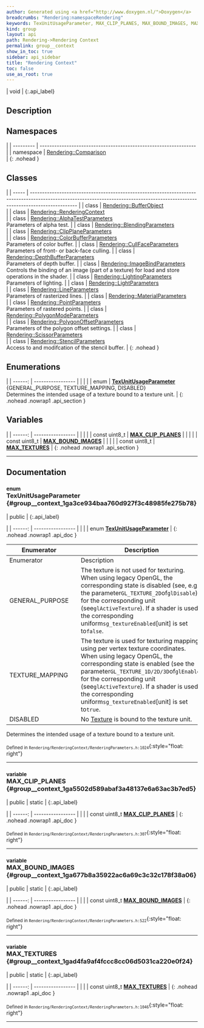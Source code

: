 ```yaml
---
author: Generated using <a href="http://www.doxygen.nl/">Doxygen</a>
breadcrumbs: "Rendering:namespaceRendering"
keywords: TexUnitUsageParameter, MAX_CLIP_PLANES, MAX_BOUND_IMAGES, MAX_TEXTURES
kind: group
layout: api
path: Rendering->Rendering Context
permalink: group__context
show_in_toc: true
sidebar: api_sidebar
title: "Rendering Context"
toc: false
use_as_root: true
---
```


| void |
{:.api_label}

## Description





## Namespaces

|
| --------- | ---------------------------------------------------------------- | 
| namespace | [Rendering::Comparison](namespaceRendering_1_1Comparison) <br/>  | 
{: .nohead }

## Classes

|
| ----- | ------------------------------------------------------------------------------------------------------------------------------------------------------------------------------- | 
| class | [Rendering::BufferObject](classRendering_1_1BufferObject) <br/>                                                                                                                 | 
| class | [Rendering::RenderingContext](classRendering_1_1RenderingContext) <br/>                                                                                                         | 
| class | [Rendering::AlphaTestParameters](classRendering_1_1AlphaTestParameters) <br/> Parameters of alpha test.                                                                         | 
| class | [Rendering::BlendingParameters](classRendering_1_1BlendingParameters) <br/>                                                                                                     | 
| class | [Rendering::ClipPlaneParameters](classRendering_1_1ClipPlaneParameters) <br/>                                                                                                   | 
| class | [Rendering::ColorBufferParameters](classRendering_1_1ColorBufferParameters) <br/> Parameters of color buffer.                                                                   | 
| class | [Rendering::CullFaceParameters](classRendering_1_1CullFaceParameters) <br/> Parameters of front- or back-face culling.                                                          | 
| class | [Rendering::DepthBufferParameters](classRendering_1_1DepthBufferParameters) <br/> Parameters of depth buffer.                                                                   | 
| class | [Rendering::ImageBindParameters](classRendering_1_1ImageBindParameters) <br/> Controls the binding of an image (part of a texture) for load and store operations in the shader. | 
| class | [Rendering::LightingParameters](classRendering_1_1LightingParameters) <br/> Parameters of lighting.                                                                             | 
| class | [Rendering::LightParameters](classRendering_1_1LightParameters) <br/>                                                                                                           | 
| class | [Rendering::LineParameters](classRendering_1_1LineParameters) <br/> Parameters of rasterized lines.                                                                             | 
| class | [Rendering::MaterialParameters](classRendering_1_1MaterialParameters) <br/>                                                                                                     | 
| class | [Rendering::PointParameters](classRendering_1_1PointParameters) <br/> Parameters of rastered points.                                                                            | 
| class | [Rendering::PolygonModeParameters](classRendering_1_1PolygonModeParameters) <br/>                                                                                               | 
| class | [Rendering::PolygonOffsetParameters](classRendering_1_1PolygonOffsetParameters) <br/> Parameters of the polygon offset settings.                                                | 
| class | [Rendering::ScissorParameters](classRendering_1_1ScissorParameters) <br/>                                                                                                       | 
| class | [Rendering::StencilParameters](classRendering_1_1StencilParameters) <br/> Access to and modifcation of the stencil buffer.                                                      | 
{: .nohead }

## Enumerations

|
| ------: | ----------------- |
|  | |
| enum | **[TexUnitUsageParameter](#group%5F%5Fcontext_1ga3ce934baa760d927f3c48985fe275b78)** {GENERAL_PURPOSE, TEXTURE_MAPPING, DISABLED} <br/> Determines the intended usage of a texture bound to a texture unit. |
{: .nohead .nowrap1 .api_section }


## Variables

|
| ------: | ----------------- |
|  | |
| const uint8_t | **[MAX_CLIP_PLANES](#group%5F%5Fcontext_1ga5502d589abaf3a48137e6a63ac3b7ed5)**  |
|  | |
| const uint8_t | **[MAX_BOUND_IMAGES](#group%5F%5Fcontext_1ga677b8a35922ac6a69c3c32c178f38a06)**  |
|  | |
| const uint8_t | **[MAX_TEXTURES](#group%5F%5Fcontext_1gad4fa9af4fccc8cc06d5031ca220e0f24)**  |
{: .nohead .nowrap1 .api_section }


-------------------------------------------------------------------

## Documentation

### <small>enum</small><br/> TexUnitUsageParameter {#group__context_1ga3ce934baa760d927f3c48985fe275b78}

| public |
{:.api_label}

|
| ------: | ----------------- |
|  |
| enum **[TexUnitUsageParameter](#group%5F%5Fcontext_1ga3ce934baa760d927f3c48985fe275b78)** |
{: .nohead .nowrap1 .api_doc }

| Enumerator      |  | Description                                                                                                                                                                                                                                                                                                                                   | 
| --------------- | -- | --------------------------------------------------------------------------------------------------------------------------------------------------------------------------------------------------------------------------------------------------------------------------------------------------------------------------------------------- | 
| Enumerator      |  | Description                                                                                                                                                                                                                                                                                                                                   | 
| GENERAL_PURPOSE |  | The texture is not used for texturing. When using legacy OpenGL, the corresponding state is disabled (see, e.g., the parameter`GL_TEXTURE_2D`of`glDisable`) for the corresponding unit (see`glActiveTexture`). If a shader is used, the corresponding uniform`sg_textureEnabled`[unit] is set to`false`.                                      | 
| TEXTURE_MAPPING |  | The texture is used for texturing mapping using per vertex texture coordinates. When using legacy OpenGL, the corresponding state is enabled (see the parameter`GL_TEXTURE_1D/2D/3D`of`glEnable`) for the corresponding unit (see`glActiveTexture`). If a shader is used, the corresponding uniform`sg_textureEnabled`[unit] is set to`true`. | 
| DISABLED        |  | No [Texture](classRendering_1_1Texture) is bound to the texture unit.                                                                                                                                                                                                                                                                         | 

Determines the intended usage of a texture bound to a texture unit.





<sub>Defined in `Rendering/RenderingContext/RenderingParameters.h:1024`</sub>{:style="float: right"}

-------------------------------------------------------------------

### <small>variable</small><br/> MAX_CLIP_PLANES {#group__context_1ga5502d589abaf3a48137e6a63ac3b7ed5}

| public | static |
{:.api_label}

|
| ------: | ----------------- |
|  |
| const uint8_t **[MAX_CLIP_PLANES](#group%5F%5Fcontext_1ga5502d589abaf3a48137e6a63ac3b7ed5)**  |
{: .nohead .nowrap1 .api_doc }





<sub>Defined in `Rendering/RenderingContext/RenderingParameters.h:307`</sub>{:style="float: right"}

-------------------------------------------------------------------

### <small>variable</small><br/> MAX_BOUND_IMAGES {#group__context_1ga677b8a35922ac6a69c3c32c178f38a06}

| public | static |
{:.api_label}

|
| ------: | ----------------- |
|  |
| const uint8_t **[MAX_BOUND_IMAGES](#group%5F%5Fcontext_1ga677b8a35922ac6a69c3c32c178f38a06)**  |
{: .nohead .nowrap1 .api_doc }





<sub>Defined in `Rendering/RenderingContext/RenderingParameters.h:522`</sub>{:style="float: right"}

-------------------------------------------------------------------

### <small>variable</small><br/> MAX_TEXTURES {#group__context_1gad4fa9af4fccc8cc06d5031ca220e0f24}

| public | static |
{:.api_label}

|
| ------: | ----------------- |
|  |
| const uint8_t **[MAX_TEXTURES](#group%5F%5Fcontext_1gad4fa9af4fccc8cc06d5031ca220e0f24)**  |
{: .nohead .nowrap1 .api_doc }





<sub>Defined in `Rendering/RenderingContext/RenderingParameters.h:1046`</sub>{:style="float: right"}

-------------------------------------------------------------------

